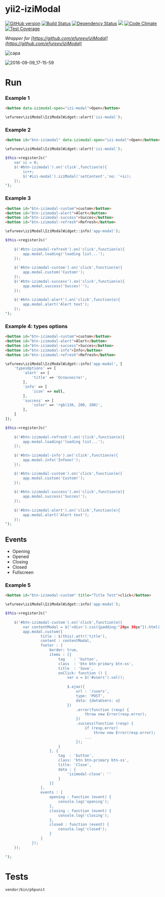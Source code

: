 yii2-iziModal
==============

[![GitHub version](https://badge.fury.io/gh/efureev%2Fyii2-iziModal.svg)](https://badge.fury.io/gh/efureev%2Fyii2-iziModal) [![Build Status](https://travis-ci.org/efureev/yii2-iziModal.svg?branch=master)](https://travis-ci.org/efureev/yii2-iziModal) [![Dependency Status](https://gemnasium.com/badges/github.com/efureev/yii2-iziModal.svg)](https://gemnasium.com/github.com/efureev/yii2-iziModal) ![](https://reposs.herokuapp.com/?path=efureev/yii2-iziModal) [![Code Climate](https://codeclimate.com/github/efureev/yii2-iziModal/badges/gpa.svg)](https://codeclimate.com/github/efureev/yii2-iziModal) [![Test Coverage](https://codeclimate.com/github/efureev/yii2-iziModal/badges/coverage.svg)](https://codeclimate.com/github/efureev/yii2-iziModal/coverage)

_Wrapper for [https://github.com/efureev/iziModal](https://github.com/efureev/iziModal)_

![capa](http://i.imgur.com/TPdnES8.png)

![2016-09-09_17-15-59](https://cloud.githubusercontent.com/assets/5524684/18386573/b47698a6-76b9-11e6-8cce-7bad8d7ba7b0.png)


# Run

### Example 1
```html
<button data-izimodal-open="izi-modal">Open</button>
```

```php
\efureev\iziModal\IziModalWidget::alert('izi-modal');
```

### Example 2
```html
<button id="btn-izimodal" data-izimodal-open="izi-modal">Open</button>
```

```php
\efureev\iziModal\IziModalWidget::alert('izi-modal');

$this->registerJs("
    var ic = 0;
    $('#btn-izimodal').on('click',function(e){
        ic++;
        $('#izi-modal').iziModal('setContent','no: '+ic);
    });
");

```

### Example 3
```html
<button id="btn-izimodal-custom">custom</button>
<button id="btn-izimodal-alert">Alert</button>
<button id="btn-izimodal-success">Succes</button>
<button id="btn-izimodal-refresh">Refresh</button>
```

```php
\efureev\iziModal\IziModalWidget::info('app-modal');

$this->registerJs("
        
    $('#btn-izimodal-refresh').on('click',function(e){
        app.modal.loading('loading list...');
    });
    
    $('#btn-izimodal-custom').on('click',function(e){
        app.modal.custom('Custom!');
    });
    $('#btn-izimodal-success').on('click',function(e){
        app.modal.success('Succes!'');
    });
    
    $('#btn-izimodal-alert').on('click',function(e){
        app.modal.alert('Alert text');
    });
");

```

### Example 4: types options
```html
<button id="btn-izimodal-custom">custom</button>
<button id="btn-izimodal-alert">Alert</button>
<button id="btn-izimodal-success">Succes</button>
<button id="btn-izimodal-info">Info</button>
<button id="btn-izimodal-refresh">Refresh</button>
```

```php
\efureev\iziModal\IziModalWidget::info('app-modal', [
    'typesOptions' => [
        'alert' => [
            'title' => 'Оспасносте!',
        ],
        'info' => [
            'icon' => null,
        ],
        'success' => [
            'color' => 'rgb(136, 200, 200)',
        ],
    ]
]);

$this->registerJs("
        
    $('#btn-izimodal-refresh').on('click',function(e){
        app.modal.loading('loading list...');
    });
    
    $('#btn-izimodal-info').on('click',function(e){
        app.modal.info('Infooo!');
    });

    $('#btn-izimodal-custom').on('click',function(e){
        app.modal.custom('Custom!');
    });
    
    $('#btn-izimodal-success').on('click',function(e){
        app.modal.success('Succes!');
    });
    
    $('#btn-izimodal-alert').on('click',function(e){
        app.modal.alert('Alert text');
    });
");

```

## Events

- Opening
- Opened
- Closing
- Closed
- Fullscreen

### Example 5
```html
<button id="btn-izimodal-custom" title="Title Test">click</button>
```

```php
\efureev\iziModal\IziModalWidget::info('app-modal');

$this->registerJs("
        
    $('#btn-izimodal-custom').on('click',function(e){
        var contentModal = $('<div>').css({padding:"20px 30px"}).html('test content');
        app.modal.custom({
                title : $(this).attr('title'),
                content : contentModal,
                footer : {
                    border: true,
                    items : [{
                        tag    : 'button',
                        class  : 'btn btn-primary btn-xs',
                        title  : 'Save',
                        onClick: function () {
                            var u = $('#users').val();
        
                            $.ajax({
                                url : '/users',
                                type: 'POST',
                                data: {dataUsers: u}
                            })
                                .error(function (resp) {
                                    throw new Error(resp.error);
                                })
                                .success(function (resp) {
                                    if (resp.error)
                                        throw new Error(resp.error);
                                    ...
                                });
                        }
                    }, {
                        tag  : 'button',
                        class: 'btn btn-primary btn-xs',
                        title: 'Close',
                        data : {
                            'izimodal-close': ''
                        }
                    }]
                },
                events : {
                    opening : function (event) {
                        console.log('opening');
                    },
                    closing : function (event) {
                        console.log('closing');
                    },
                    closed : function (event) {
                        console.log('closed');
                    }
                }
            });
    });
    
");

```


# Tests

`vendor/bin/phpunit`